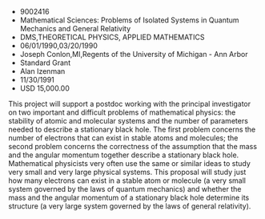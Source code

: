 
* 9002416
* Mathematical Sciences: Problems of Isolated Systems in Quantum Mechanics and General Relativity
* DMS,THEORETICAL PHYSICS, APPLIED MATHEMATICS
* 06/01/1990,03/20/1990
* Joseph Conlon,MI,Regents of the University of Michigan - Ann Arbor
* Standard Grant
* Alan Izenman
* 11/30/1991
* USD 15,000.00

This project will support a postdoc working with the principal investigator on
two important and difficult problems of mathematical physics: the stability of
atomic and molecular systems and the number of parameters needed to describe a
stationary black hole. The first problem concerns the number of electrons that
can exist in stable atoms and molecules; the second problem concerns the
correctness of the assumption that the mass and the angular momentum together
describe a stationary black hole. Mathematical physicists very often use the
same or similar ideas to study very small and very large physical systems. This
proposal will study just how many electrons can exist in a stable atom or
molecule (a very small system governed by the laws of quantum mechanics) and
whether the mass and the angular momentum of a stationary black hole determine
its structure (a very large system governed by the laws of general relativity).
